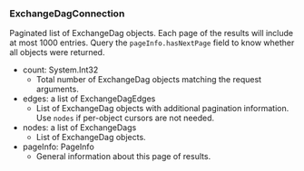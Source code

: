 ### ExchangeDagConnection
Paginated list of ExchangeDag objects. Each page of the results will include at most 1000 entries. Query the `pageInfo.hasNextPage` field to know whether all objects were returned.

- count: System.Int32
  - Total number of ExchangeDag objects matching the request arguments.
- edges: a list of ExchangeDagEdges
  - List of ExchangeDag objects with additional pagination information. Use `nodes` if per-object cursors are not needed.
- nodes: a list of ExchangeDags
  - List of ExchangeDag objects.
- pageInfo: PageInfo
  - General information about this page of results.
